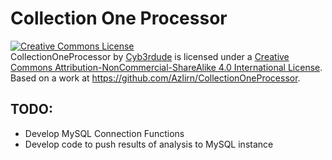 # Collection One Processor

<a rel="license" href="http://creativecommons.org/licenses/by-nc-sa/4.0/"><img alt="Creative Commons License" style="border-width:0" src="https://i.creativecommons.org/l/by-nc-sa/4.0/88x31.png" /></a><br /><span xmlns:dct="http://purl.org/dc/terms/" property="dct:title">CollectionOneProcessor</span> by <a xmlns:cc="http://creativecommons.org/ns#" href="https://github.com/Azlirn/CollectionOneProcessor" property="cc:attributionName" rel="cc:attributionURL">Cyb3rdude</a> is licensed under a <a rel="license" href="http://creativecommons.org/licenses/by-nc-sa/4.0/">Creative Commons Attribution-NonCommercial-ShareAlike 4.0 International License</a>.<br />Based on a work at <a xmlns:dct="http://purl.org/dc/terms/" href="https://github.com/Azlirn/CollectionOneProcessor" rel="dct:source">https://github.com/Azlirn/CollectionOneProcessor</a>.

## TODO:
- Develop MySQL Connection Functions
- Develop code to push results of analysis to MySQL instance
